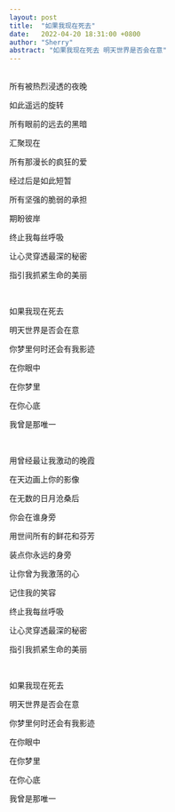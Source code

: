 ```yaml
---
layout: post
title:  "如果我现在死去"
date:   2022-04-20 18:31:00 +0800
author: "Sherry"
abstract: "如果我现在死去 明天世界是否会在意"
---
```


<br/>
所有被热烈浸透的夜晚

如此遥远的旋转

所有眼前的远去的黑暗

汇聚现在

所有那漫长的疯狂的爱

经过后是如此短暂

所有坚强的脆弱的承担

期盼彼岸

终止我每丝呼吸

让心灵穿透最深的秘密

指引我抓紧生命的美丽

<br/>

如果我现在死去

明天世界是否会在意

你梦里何时还会有我影迹

在你眼中

在你梦里

在你心底

我曾是那唯一

<br/>

用曾经最让我激动的晚霞

在天边画上你的影像

在无数的日月沧桑后

你会在谁身旁

用世间所有的鲜花和芬芳

装点你永远的身旁

让你曾为我激荡的心

记住我的笑容

终止我每丝呼吸

让心灵穿透最深的秘密

指引我抓紧生命的美丽

<br/>

如果我现在死去

明天世界是否会在意

你梦里何时还会有我影迹

在你眼中

在你梦里

在你心底

我曾是那唯一

<br/>